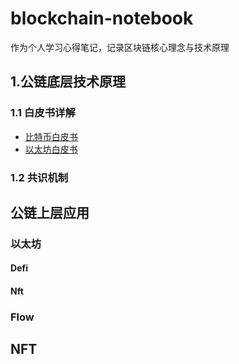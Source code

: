 
# blockchain-notebook
作为个人学习心得笔记，记录区块链核心理念与技术原理


## 1.公链底层技术原理

### 1.1 白皮书详解

  * [比特币白皮书](1.公链底层技术原理/1.1白皮书详解/0.比特币白皮书.md)
  * [以太坊白皮书](1.公链底层技术原理/1.1白皮书详解/1.以太坊白皮书.md)

### 1.2 共识机制


## 公链上层应用

### 以太坊

#### Defi

#### Nft


### Flow

## NFT


